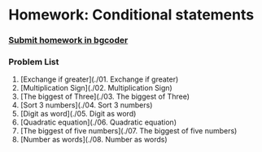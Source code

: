 Homework: Conditional statements
================================

### [Submit homework in bgcoder](http://bgcoder.com/Contests/)

### Problem List

1. [Exchange if greater](./01. Exchange if greater)
1. [Multiplication Sign](./02. Multiplication Sign)
1. [The biggest of Three](./03. The biggest of Three)
1. [Sort 3 numbers](./04. Sort 3 numbers)
1. [Digit as word](./05. Digit as word)
1. [Quadratic equation](./06. Quadratic equation)
1. [The biggest of five numbers](./07. The biggest of five numbers)
1. [Number as words](./08. Number as words)
